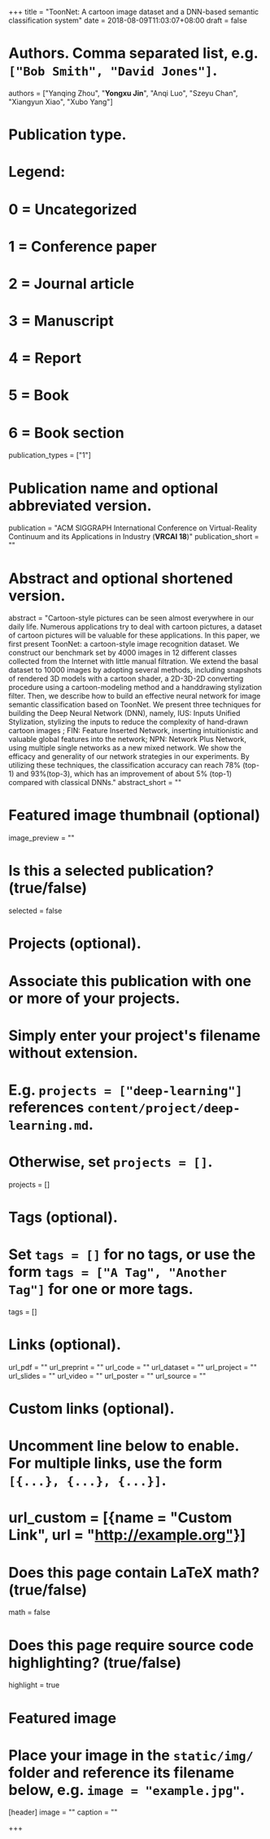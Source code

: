 +++
title = "ToonNet: A cartoon image dataset and a DNN-based semantic classification system"
date = 2018-08-09T11:03:07+08:00
draft = false

# Authors. Comma separated list, e.g. `["Bob Smith", "David Jones"]`.
authors = ["Yanqing Zhou", "**Yongxu Jin**", "Anqi Luo", "Szeyu Chan", "Xiangyun Xiao", "Xubo Yang"]

# Publication type.
# Legend:
# 0 = Uncategorized
# 1 = Conference paper
# 2 = Journal article
# 3 = Manuscript
# 4 = Report
# 5 = Book
# 6 = Book section
publication_types = ["1"]

# Publication name and optional abbreviated version.
publication = "ACM SIGGRAPH International Conference on Virtual-Reality Continuum and its Applications in Industry (**VRCAI 18**)"
publication_short = ""

# Abstract and optional shortened version.
abstract = "Cartoon-style pictures can be seen almost everywhere in our daily life. Numerous applications try to deal with cartoon pictures, a dataset of cartoon pictures will be valuable for these applications. In this paper, we first present ToonNet: a cartoon-style image recognition dataset. We construct our benchmark set by 4000 images in 12 different classes collected from the Internet with little manual filtration. We extend the basal dataset to 10000 images by adopting several methods, including snapshots of rendered 3D models with a cartoon shader, a 2D-3D-2D converting procedure using a cartoon-modeling method and a handdrawing stylization filter. Then, we describe how to build an effective neural network for image semantic classification based on ToonNet. We present three techniques for building the Deep Neural Network (DNN), namely, IUS: Inputs Unified Stylization, stylizing the inputs to reduce the complexity of hand-drawn cartoon images ; FIN: Feature Inserted Network, inserting intuitionistic and valuable global features into the network; NPN: Network Plus Network, using multiple single networks as a new mixed network. We show the efficacy and generality of our network strategies in our experiments. By utilizing these techniques, the classification accuracy can reach 78% (top-1) and 93%(top-3), which has an improvement of about 5% (top-1) compared with classical DNNs."
abstract_short = ""

# Featured image thumbnail (optional)
image_preview = ""

# Is this a selected publication? (true/false)
selected = false

# Projects (optional).
#   Associate this publication with one or more of your projects.
#   Simply enter your project's filename without extension.
#   E.g. `projects = ["deep-learning"]` references `content/project/deep-learning.md`.
#   Otherwise, set `projects = []`.
projects = []

# Tags (optional).
#   Set `tags = []` for no tags, or use the form `tags = ["A Tag", "Another Tag"]` for one or more tags.
tags = []

# Links (optional).
url_pdf = ""
url_preprint = ""
url_code = ""
url_dataset = ""
url_project = ""
url_slides = ""
url_video = ""
url_poster = ""
url_source = ""

# Custom links (optional).
#   Uncomment line below to enable. For multiple links, use the form `[{...}, {...}, {...}]`.
# url_custom = [{name = "Custom Link", url = "http://example.org"}]

# Does this page contain LaTeX math? (true/false)
math = false

# Does this page require source code highlighting? (true/false)
highlight = true

# Featured image
# Place your image in the `static/img/` folder and reference its filename below, e.g. `image = "example.jpg"`.
[header]
image = ""
caption = ""

+++
